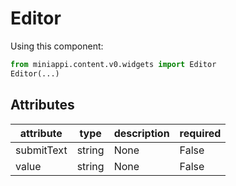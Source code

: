 
# Editor


Using this component:

```python
from miniappi.content.v0.widgets import Editor
Editor(...)
```
## Attributes

| attribute  | type      | description | required |
|------------|-----------|-------------|----------|
| submitText | string | None | False |
| value | string | None | False |

